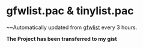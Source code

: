 # gfwlist.pac & tinylist.pac

~~Automatically updated from [gfwlist](https://github.com/gfwlist/gfwlist) every 3 hours.

**The Project has been transferred to my gist**
